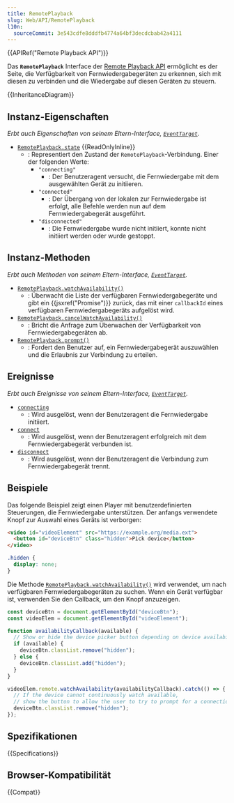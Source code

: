 ```yaml
---
title: RemotePlayback
slug: Web/API/RemotePlayback
l10n:
  sourceCommit: 3e543cdfe8dddfb4774a64bf3decdcbab42a4111
---
```


{{APIRef("Remote Playback API")}}

Das **`RemotePlayback`** Interface der [Remote Playback API](/de/docs/Web/API/Remote_Playback_API) ermöglicht es der Seite, die Verfügbarkeit von Fernwiedergabegeräten zu erkennen, sich mit diesen zu verbinden und die Wiedergabe auf diesen Geräten zu steuern.

{{InheritanceDiagram}}

## Instanz-Eigenschaften

_Erbt auch Eigenschaften von seinem Eltern-Interface, [`EventTarget`](/de/docs/Web/API/EventTarget)._

- [`RemotePlayback.state`](/de/docs/Web/API/RemotePlayback/state) {{ReadOnlyInline}}
  - : Representiert den Zustand der `RemotePlayback`-Verbindung. Einer der folgenden Werte:
    - `"connecting"`
      - : Der Benutzeragent versucht, die Fernwiedergabe mit dem ausgewählten Gerät zu initiieren.
    - `"connected"`
      - : Der Übergang von der lokalen zur Fernwiedergabe ist erfolgt, alle Befehle werden nun auf dem Fernwiedergabegerät ausgeführt.
    - `"disconnected"`
      - : Die Fernwiedergabe wurde nicht initiiert, konnte nicht initiiert werden oder wurde gestoppt.

## Instanz-Methoden

_Erbt auch Methoden von seinem Eltern-Interface, [`EventTarget`](/de/docs/Web/API/EventTarget)._

- [`RemotePlayback.watchAvailability()`](/de/docs/Web/API/RemotePlayback/watchAvailability)
  - : Überwacht die Liste der verfügbaren Fernwiedergabegeräte und gibt ein {{jsxref("Promise")}} zurück, das mit einer `callbackId` eines verfügbaren Fernwiedergabegeräts aufgelöst wird.
- [`RemotePlayback.cancelWatchAvailability()`](/de/docs/Web/API/RemotePlayback/cancelWatchAvailability)
  - : Bricht die Anfrage zum Überwachen der Verfügbarkeit von Fernwiedergabegeräten ab.
- [`RemotePlayback.prompt()`](/de/docs/Web/API/RemotePlayback/prompt)
  - : Fordert den Benutzer auf, ein Fernwiedergabegerät auszuwählen und die Erlaubnis zur Verbindung zu erteilen.

## Ereignisse

_Erbt auch Ereignisse von seinem Eltern-Interface, [`EventTarget`](/de/docs/Web/API/EventTarget)._

- [`connecting`](/de/docs/Web/API/RemotePlayback/connecting_event)
  - : Wird ausgelöst, wenn der Benutzeragent die Fernwiedergabe initiiert.
- [`connect`](/de/docs/Web/API/RemotePlayback/connect_event)
  - : Wird ausgelöst, wenn der Benutzeragent erfolgreich mit dem Fernwiedergabegerät verbunden ist.
- [`disconnect`](/de/docs/Web/API/RemotePlayback/disconnect_event)
  - : Wird ausgelöst, wenn der Benutzeragent die Verbindung zum Fernwiedergabegerät trennt.

## Beispiele

Das folgende Beispiel zeigt einen Player mit benutzerdefinierten Steuerungen, die Fernwiedergabe unterstützen. Der anfangs verwendete Knopf zur Auswahl eines Geräts ist verborgen:

```html
<video id="videoElement" src="https://example.org/media.ext">
  <button id="deviceBtn" class="hidden">Pick device</button>
</video>
```

```css
.hidden {
  display: none;
}
```

Die Methode [`RemotePlayback.watchAvailability()`](/de/docs/Web/API/RemotePlayback/watchAvailability) wird verwendet, um nach verfügbaren Fernwiedergabegeräten zu suchen. Wenn ein Gerät verfügbar ist, verwenden Sie den Callback, um den Knopf anzuzeigen.

```js
const deviceBtn = document.getElementById("deviceBtn");
const videoElem = document.getElementById("videoElement");

function availabilityCallback(available) {
  // Show or hide the device picker button depending on device availability.
  if (available) {
    deviceBtn.classList.remove("hidden");
  } else {
    deviceBtn.classList.add("hidden");
  }
}

videoElem.remote.watchAvailability(availabilityCallback).catch(() => {
  // If the device cannot continuously watch available,
  // show the button to allow the user to try to prompt for a connection.
  deviceBtn.classList.remove("hidden");
});
```

## Spezifikationen

{{Specifications}}

## Browser-Kompatibilität

{{Compat}}

